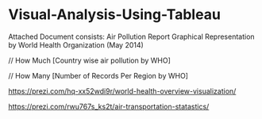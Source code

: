 # Visual-Analysis-Using-Tableau

Attached Document consists:
Air Pollution Report Graphical Representation by World Health Organization (May 2014)

// How Much [Country wise air pollution by WHO]

// How Many [Number of Records Per Region by WHO]




https://prezi.com/hq-xx52wdi9r/world-health-overview-visualization/


https://prezi.com/rwu767s_ks2t/air-transportation-statastics/

